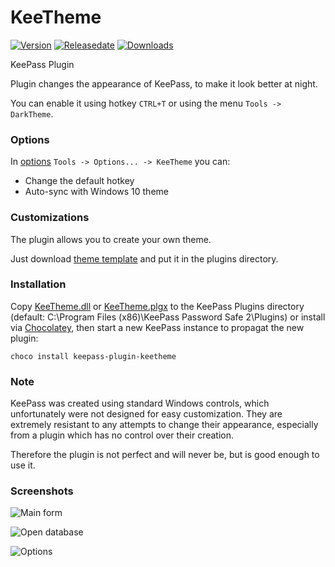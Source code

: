 # KeeTheme

[![Version](https://img.shields.io/github/release/xatupal/KeeTheme)](https://github.com/xatupal/KeeTheme/releases/latest)
[![Releasedate](https://img.shields.io/github/release-date/xatupal/KeeTheme)](https://github.com/xatupal/KeeTheme/releases/latest)
[![Downloads](https://img.shields.io/github/downloads/xatupal/KeeTheme/total)](https://github.com/xatupal/KeeTheme/releases/latest/download/KeeTheme.plgx)

KeePass Plugin

Plugin changes the appearance of KeePass, to make it look better at night. 

You can enable it using hotkey `CTRL+T` or using the menu `Tools -> DarkTheme`.

### Options

In [options](docs/KeePassDarkThemeCustomOptions.png) `Tools -> Options... -> KeeTheme` you can:
* Change the default hotkey
* Auto-sync with Windows 10 theme

### Customizations

The plugin allows you to create your own theme.

Just download [theme template](themes/KeeTheme.ini) and put it in the plugins directory.

### Installation

Copy [KeeTheme.dll](https://github.com/xatupal/KeeTheme/releases/latest/download/KeeTheme.dll) or [KeeTheme.plgx](https://github.com/xatupal/KeeTheme/releases/latest/download/KeeTheme.plgx) to the KeePass Plugins directory (default: C:\Program Files (x86)\KeePass Password Safe 2\Plugins\) or install via [Chocolatey](https://chocolatey.org), then start a new KeePass instance to propagat the new plugin:

```
choco install keepass-plugin-keetheme
```

### Note

KeePass was created using standard Windows controls, which unfortunately were not designed for easy customization. They are extremely resistant to any attempts to change their appearance, especially from a plugin which has no control over their creation.

Therefore the plugin is not perfect and will never be, but is good enough to use it.

### Screenshots

![Main form](docs/KeePassDarkTheme.png)

![Open database](docs/KeePassDarkThemeOpenDatabase.png)

![Options](docs/KeePassDarkThemeOptions.png)
